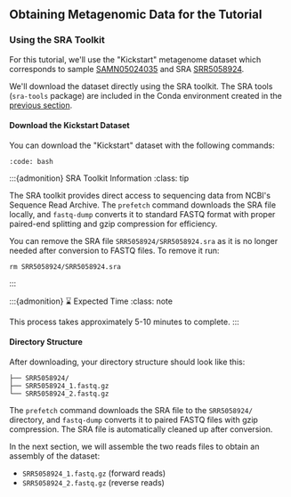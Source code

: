 ## Obtaining Metagenomic Data for the Tutorial

### Using the SRA Toolkit

For this tutorial, we'll use the "Kickstart" metagenome dataset which corresponds to sample [SAMN05024035](https://www.ncbi.nlm.nih.gov/Traces/study/?acc=SRR5058924&o=acc_s%3Aa) and SRA [SRR5058924](https://www.ncbi.nlm.nih.gov/Traces/study/?acc=SRR5058924&o=acc_s%3Aa).

We'll download the dataset directly using the SRA toolkit. The SRA tools (`sra-tools` package) are included in the Conda environment created in the [previous section](./set_environment.md).

#### Download the Kickstart Dataset

You can download the "Kickstart" dataset with the following commands:

```{include} snippets/01_download_dataset.sh
:code: bash
```

:::{admonition} SRA Toolkit Information
:class: tip

The SRA toolkit provides direct access to sequencing data from NCBI's Sequence Read Archive. The `prefetch` command downloads the SRA file locally, and `fastq-dump` converts it to standard FASTQ format with proper paired-end splitting and gzip compression for efficiency.


You can remove the SRA file `SRR5058924/SRR5058924.sra` as it is no longer needed after conversion to FASTQ files. To remove it run:

```{code-block} bash
rm SRR5058924/SRR5058924.sra
```

:::


:::{admonition} ⌛ Expected Time
:class: note

This process takes approximately 5-10 minutes to complete.
:::

#### Directory Structure

After downloading, your directory structure should look like this:

```{code-block} text
├── SRR5058924/
├── SRR5058924_1.fastq.gz
└── SRR5058924_2.fastq.gz
```

The `prefetch` command downloads the SRA file to the `SRR5058924/` directory, and `fastq-dump` converts it to paired FASTQ files with gzip compression. The SRA file is automatically cleaned up after conversion.

In the next section, we will assemble the two reads files to obtain an assembly of the dataset:
- `SRR5058924_1.fastq.gz` (forward reads)  
- `SRR5058924_2.fastq.gz` (reverse reads)


